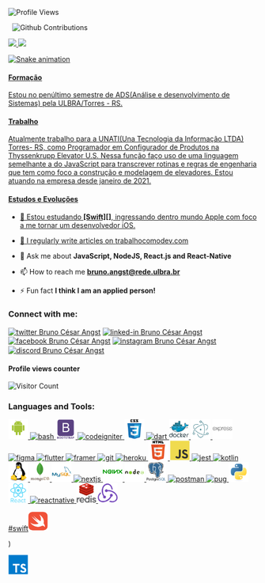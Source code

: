 <!-- Visitors count -->
![Profile Views](http://estruyf-github.azurewebsites.net/api/VisitorHit?user=brunocesarangst&repo=brunocesarangst&countColorcountColor)

&nbsp;
![Github Contributions](https://github-readme-streak-stats.herokuapp.com/?user=brunocesarangst)

  <div>
  <a href="https://github.com/brunocesarangst">
  <img height="180em" src="https://github-readme-stats.vercel.app/api?username=brunocesarangst&show_icons=true&theme=dracula&include_all_commits=true&count_private=true"/>
  <img height="180em" src="https://github-readme-stats.vercel.app/api/top-langs/?username=brunocesarangst&layout=compact&langs_count=16&theme=dracula"/>
<div>

![Snake animation](https://github.com/brunocesarangst/brunocesarangst/blob/output/github-contribution-grid-snake.svg)

#### Formação
Estou no penúltimo semestre de ADS(Análise e desenvolvimento de Sistemas) pela ULBRA/Torres - RS.

#### Trabalho
Atualmente trabalho para a UNATI(Una Tecnologia da Informação LTDA) Torres- RS, como Programador em Configurador de Produtos na Thyssenkrupp Elevator U.S. Nessa função faço uso de uma linguagem semelhante a do JavaScript para transcrever rotinas e regras de engenharia que tem como foco a construção e modelagem de elevadores. Estou atuando na empresa desde janeiro de 2021.

#### Estudos e Evoluções

- 🌱 Estou estudando **[Swift][]**, ingressando dentro mundo Apple com foco a me tornar um desenvolvedor iOS.

- 📝 I regularly write articles on [trabalhocomodev.com](trabalhocomodev.com)

- 💬 Ask me about **JavaScript, NodeJS, React.js and React-Native**

- 📫 How to reach me **bruno.angst@rede.ulbra.br**

- ⚡ Fun fact **I think I am an applied person!**

<h3 align="left">Connect with me:</h3>
<p align="left">
<a href="https://twitter.com/angstbruno" target="blank"><img align="center" src="https://icongr.am/devicon/twitter-original.svg?size=128&color=currentColor" alt="twitter Bruno César Angst" height="30" width="40" /></a>
<a href="https://linkedin.com/in/brunocesarangst" target="blank"><img align="center" src="https://icongr.am/devicon/linkedin-plain.svg?size=128&color=currentColor" alt="linked-in Bruno César Angst" height="30" width="40" /></a>
<a href="https://fb.com/brunocesarangst" target="blank"><img align="center" src="https://icongr.am/devicon/facebook-plain.svg?size=128&color=currentColor" alt="facebook Bruno César Angst" height="30" width="40" /></a>
<a href="https://instagram.com/brunoangst" target="blank"><img align="center" src="https://icongr.am/simple/instagram.svg?size=128&color=currentColor&colored=false" alt="instagram Bruno César Angst" height="30" width="40" /></a>
<a href="https://discord.gg/Bruno Angst#1807" target="blank"><img align="center" src="https://icongr.am/simple/discord.svg?size=128&color=currentColor&colored=false" alt="discord Bruno César Angst" height="30" width="40" /></a>
</p>

#### Profile views counter
![Visitor Count](https://profile-counter.glitch.me/{BrunoCesarAngst}/count.svg)

<h3 align="left">Languages and Tools:</h3>
<p align="left"> <a href="https://developer.android.com" target="_blank"> <img src="https://raw.githubusercontent.com/devicons/devicon/master/icons/android/android-original-wordmark.svg" alt="android" width="40" height="40"/> </a> <a href="https://www.gnu.org/software/bash/" target="_blank"> <img src="https://www.vectorlogo.zone/logos/gnu_bash/gnu_bash-icon.svg" alt="bash" width="40" height="40"/> </a> <a href="https://getbootstrap.com" target="_blank"> <img src="https://raw.githubusercontent.com/devicons/devicon/master/icons/bootstrap/bootstrap-plain-wordmark.svg" alt="bootstrap" width="40" height="40"/> </a> <a href="https://codeigniter.com" target="_blank"> <img src="https://cdn.worldvectorlogo.com/logos/codeigniter.svg" alt="codeigniter" width="40" height="40"/> </a> <a href="https://www.w3schools.com/css/" target="_blank"> <img src="https://raw.githubusercontent.com/devicons/devicon/master/icons/css3/css3-original-wordmark.svg" alt="css3" width="40" height="40"/> </a> <a href="https://dart.dev" target="_blank"> <img src="https://www.vectorlogo.zone/logos/dartlang/dartlang-icon.svg" alt="dart" width="40" height="40"/> </a> <a href="https://www.docker.com/" target="_blank"> <img src="https://raw.githubusercontent.com/devicons/devicon/master/icons/docker/docker-original-wordmark.svg" alt="docker" width="40" height="40"/> </a> <a href="https://www.electronjs.org" target="_blank"> <img src="https://raw.githubusercontent.com/devicons/devicon/master/icons/electron/electron-original.svg" alt="electron" width="40" height="40"/> </a> <a href="https://expressjs.com" target="_blank"> <img src="https://raw.githubusercontent.com/devicons/devicon/master/icons/express/express-original-wordmark.svg" alt="express" width="40" height="40"/> </a> <a href="https://www.figma.com/" target="_blank"> <img src="https://www.vectorlogo.zone/logos/figma/figma-icon.svg" alt="figma" width="40" height="40"/> </a> <a href="https://flutter.dev" target="_blank"> <img src="https://www.vectorlogo.zone/logos/flutterio/flutterio-icon.svg" alt="flutter" width="40" height="40"/> </a> <a href="https://www.framer.com/" target="_blank"> <img src="https://www.vectorlogo.zone/logos/framer/framer-icon.svg" alt="framer" width="40" height="40"/> </a> <a href="https://git-scm.com/" target="_blank"> <img src="https://www.vectorlogo.zone/logos/git-scm/git-scm-icon.svg" alt="git" width="40" height="40"/> </a> <a href="https://heroku.com" target="_blank"> <img src="https://www.vectorlogo.zone/logos/heroku/heroku-icon.svg" alt="heroku" width="40" height="40"/> </a> <a href="https://www.w3.org/html/" target="_blank"> <img src="https://raw.githubusercontent.com/devicons/devicon/master/icons/html5/html5-original-wordmark.svg" alt="html5" width="40" height="40"/> </a> <a href="https://developer.mozilla.org/en-US/docs/Web/JavaScript" target="_blank"> <img src="https://raw.githubusercontent.com/devicons/devicon/master/icons/javascript/javascript-original.svg" alt="javascript" width="40" height="40"/> </a> <a href="https://jestjs.io" target="_blank"> <img src="https://www.vectorlogo.zone/logos/jestjsio/jestjsio-icon.svg" alt="jest" width="40" height="40"/> </a> <a href="https://kotlinlang.org" target="_blank"> <img src="https://www.vectorlogo.zone/logos/kotlinlang/kotlinlang-icon.svg" alt="kotlin" width="40" height="40"/> </a> <a href="https://www.linux.org/" target="_blank"> <img src="https://raw.githubusercontent.com/devicons/devicon/master/icons/linux/linux-original.svg" alt="linux" width="40" height="40"/> </a> <a href="https://www.mongodb.com/" target="_blank"> <img src="https://raw.githubusercontent.com/devicons/devicon/master/icons/mongodb/mongodb-original-wordmark.svg" alt="mongodb" width="40" height="40"/> </a> <a href="https://www.mysql.com/" target="_blank"> <img src="https://raw.githubusercontent.com/devicons/devicon/master/icons/mysql/mysql-original-wordmark.svg" alt="mysql" width="40" height="40"/> </a> <a href="https://nextjs.org/" target="_blank"> <img src="https://cdn.worldvectorlogo.com/logos/nextjs-3.svg" alt="nextjs" width="40" height="40"/> </a> <a href="https://www.nginx.com" target="_blank"> <img src="https://raw.githubusercontent.com/devicons/devicon/master/icons/nginx/nginx-original.svg" alt="nginx" width="40" height="40"/> </a> <a href="https://nodejs.org" target="_blank"> <img src="https://raw.githubusercontent.com/devicons/devicon/master/icons/nodejs/nodejs-original-wordmark.svg" alt="nodejs" width="40" height="40"/> </a> <a href="https://www.postgresql.org" target="_blank"> <img src="https://raw.githubusercontent.com/devicons/devicon/master/icons/postgresql/postgresql-original-wordmark.svg" alt="postgresql" width="40" height="40"/> </a> <a href="https://postman.com" target="_blank"> <img src="https://www.vectorlogo.zone/logos/getpostman/getpostman-icon.svg" alt="postman" width="40" height="40"/> </a> <a href="https://pugjs.org" target="_blank"> <img src="https://cdn.worldvectorlogo.com/logos/pug.svg" alt="pug" width="40" height="40"/> </a> <a href="https://www.python.org" target="_blank"> <img src="https://raw.githubusercontent.com/devicons/devicon/master/icons/python/python-original.svg" alt="python" width="40" height="40"/> </a> <a href="https://reactjs.org/" target="_blank"> <img src="https://raw.githubusercontent.com/devicons/devicon/master/icons/react/react-original-wordmark.svg" alt="react" width="40" height="40"/> </a> <a href="https://reactnative.dev/" target="_blank"> <img src="https://reactnative.dev/img/header_logo.svg" alt="reactnative" width="40" height="40"/> </a> <a href="https://redis.io" target="_blank"> <img src="https://raw.githubusercontent.com/devicons/devicon/master/icons/redis/redis-original-wordmark.svg" alt="redis" width="40" height="40"/> </a> <a href="https://redux.js.org" target="_blank"> <img src="https://raw.githubusercontent.com/devicons/devicon/master/icons/redux/redux-original.svg" alt="redux" width="40" height="40"/> </a> <a href="https://developer.apple.com/swift/" target="_blank"> 

#swift<img src="https://raw.githubusercontent.com/devicons/devicon/master/icons/swift/swift-original.svg" alt="Swift" width="40" height="40"/> </a> </p>)

<img src="https://raw.githubusercontent.com/devicons/devicon/master/icons/typescript/typescript-original.svg" alt="typescript" width="40" height="40"/> </a> </p>
